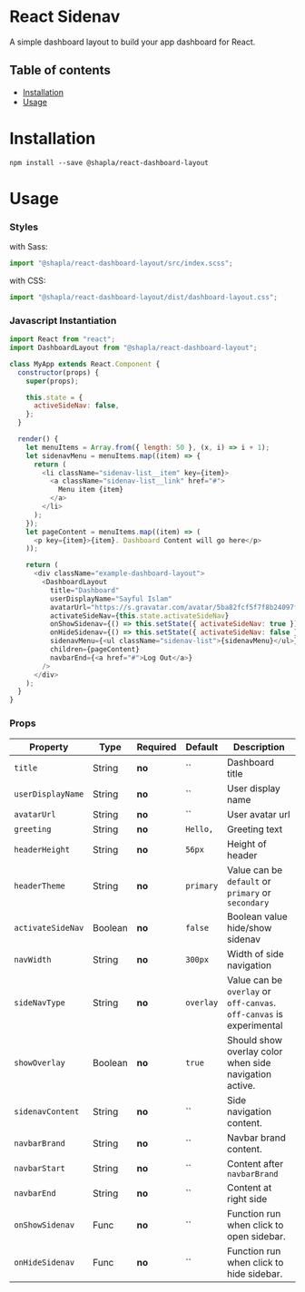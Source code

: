 # React Sidenav

A simple dashboard layout to build your app dashboard for React.

## Table of contents

- [Installation](#installation)
- [Usage](#usage)

# Installation

```
npm install --save @shapla/react-dashboard-layout
```

# Usage

### Styles

with Sass:

```js
import "@shapla/react-dashboard-layout/src/index.scss";
```

with CSS:

```js
import "@shapla/react-dashboard-layout/dist/dashboard-layout.css";
```

### Javascript Instantiation

```js
import React from "react";
import DashboardLayout from "@shapla/react-dashboard-layout";

class MyApp extends React.Component {
  constructor(props) {
    super(props);

    this.state = {
      activeSideNav: false,
    };
  }

  render() {
    let menuItems = Array.from({ length: 50 }, (x, i) => i + 1);
    let sidenavMenu = menuItems.map((item) => {
      return (
        <li className="sidenav-list__item" key={item}>
          <a className="sidenav-list__link" href="#">
            Menu item {item}
          </a>
        </li>
      );
    });
    let pageContent = menuItems.map((item) => (
      <p key={item}>{item}. Dashboard Content will go here</p>
    ));

    return (
      <div className="example-dashboard-layout">
        <DashboardLayout
          title="Dashboard"
          userDisplayName="Sayful Islam"
          avatarUrl="https://s.gravatar.com/avatar/5ba82fcf5f7f8b24097ff9f7ad4b3d5b?s=80"
          activateSideNav={this.state.activateSideNav}
          onShowSidenav={() => this.setState({ activateSideNav: true })}
          onHideSidenav={() => this.setState({ activateSideNav: false })}
          sidenavMenu={<ul className="sidenav-list">{sidenavMenu}</ul>}
          children={pageContent}
          navbarEnd={<a href="#">Log Out</a>}
        />
      </div>
    );
  }
}
```

### Props

| Property          | Type    | Required | Default   | Description                                                          |
| ----------------- | ------- | -------- | --------- | -------------------------------------------------------------------- |
| `title`           | String  | **no**   | ``        | Dashboard title                                                      |
| `userDisplayName` | String  | **no**   | ``        | User display name                                                    |
| `avatarUrl`       | String  | **no**   | ``        | User avatar url                                                      |
| `greeting`        | String  | **no**   | `Hello,`  | Greeting text                                                        |
| `headerHeight`    | String  | **no**   | `56px`    | Height of header                                                     |
| `headerTheme`     | String  | **no**   | `primary` | Value can be `default` or `primary` or `secondary`                   |
| `activateSideNav` | Boolean | **no**   | `false`   | Boolean value hide/show sidenav                                      |
| `navWidth`        | String  | **no**   | `300px`   | Width of side navigation                                             |
| `sideNavType`     | String  | **no**   | `overlay` | Value can be `overlay` or `off-canvas`. `off-canvas` is experimental |
| `showOverlay`     | Boolean | **no**   | `true`    | Should show overlay color when side navigation active.               |
| `sidenavContent`  | String  | **no**   | ``        | Side navigation content.                                             |
| `navbarBrand`     | String  | **no**   | ``        | Navbar brand content.                                                |
| `navbarStart`     | String  | **no**   | ``        | Content after `navbarBrand`                                          |
| `navbarEnd`       | String  | **no**   | ``        | Content at right side                                                |
| `onShowSidenav`   | Func    | **no**   | ``        | Function run when click to open sidebar.                             |
| `onHideSidenav`   | Func    | **no**   | ``        | Function run when click to hide sidebar.                             |
